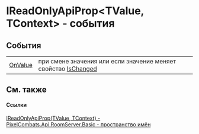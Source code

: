 # IReadOnlyApiProp&lt;TValue, TContext&gt; - события




## События
<table>
<tr>
<td><a href="45c9dd71-5741-5e3d-ac69-78d9c2c68b77">OnValue</a></td>
<td>при смене значения или если значение меняет свойство <a href="06a5c82e-8042-0bf2-3e50-bb84e55bf7bb">IsChanged</a></td></tr>
</table>

## См. также


#### Ссылки
<a href="3491a9bf-ac4b-6dbc-dc95-ecabe916c8b0">IReadOnlyApiProp(TValue, TContext) - </a>  
<a href="299769b5-0515-f682-c4bd-afa5af18175d">PixelCombats.Api.RoomServer.Basic - пространство имён</a>  
